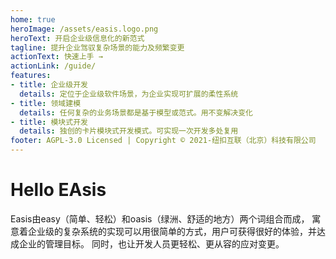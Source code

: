 ```yaml
---
home: true
heroImage: /assets/easis.logo.png
heroText: 开启企业级信息化的新范式
tagline: 提升企业驾驭复杂场景的能力及频繁变更
actionText: 快速上手 →
actionLink: /guide/
features:
- title: 企业级开发
  details: 定位于企业级软件场景，为企业实现可扩展的柔性系统
- title: 领域建模
  details: 任何复杂的业务场景都是基于模型或范式。用不变解决变化
- title: 模块式开发
  details: 独创的卡片模块式开发模式。可实现一次开发多处复用
footer: AGPL-3.0 Licensed | Copyright © 2021-纽扣互联（北京）科技有限公司
---
```

# Hello EAsis

Easis由easy（简单、轻松）和oasis（绿洲、舒适的地方）两个词组合而成，
寓意着企业级的复杂系统的实现可以用很简单的方式，用户可获得很好的体验，并达成企业的管理目标。
同时，也让开发人员更轻松、更从容的应对变更。
